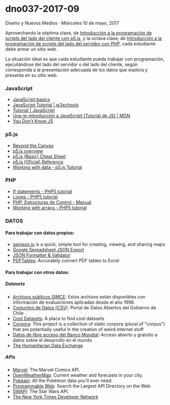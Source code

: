 # dno037-2017-09
Diseño y Nuevos Medios · Miércoles 10 de mayo, 2017

Aprovechando la séptima clase, de [Introducción a la programación de scripts del lado del cliente con p5.js](https://github.com/profesorfaco/dno037-2017-07#diseño-y-nuevos-medios), y la octava clase, de [Introducción a la programación de scripts del lado del servidor con PHP](https://github.com/profesorfaco/dno037-2017-08/#diseño-y-nuevos-medios), cada estudiante debe armar un sitio web.

La situación ideal es que cada estudiante pueda trabajar con programación, ejecutándose del lado del servidor o del lado del cliente, según corresponda a la presentación adecuada de los datos que explora y presenta en su sitio web.

### JavaScript

- [JavaScript basics](https://github.com/processing/p5.js/wiki/JavaScript-basics)
- [JavaScript Tutorial | w3schools](https://www.w3schools.com/js/default.asp)
- [Tutorial | JavaScript](https://www.javascript.com/try)
- [Una re-introducción a JavaScript (Tutorial de JS) | MDN](https://developer.mozilla.org/es/docs/Web/JavaScript/Una_re-introducci%C3%B3n_a_JavaScript)
- [You Don't Know JS](https://github.com/getify/You-Dont-Know-JS)

### p5.js

- [Beyond the Canvas](https://github.com/processing/p5.js/wiki/Beyond-the-canvas)
- [p5.js overview](https://github.com/processing/p5.js/wiki/p5.js-overview)
- [p5.js (Basic) Cheat Sheet](http://bsk.education/SE8_p5js/p5CheatSheet/)
- [p5.js (Oficial) Reference](https://p5js.org/reference/)
- [Working with data - p5.js Tutorial](https://youtu.be/rJaXOFfwGVw?list=PLRqwX-V7Uu6a-SQiI4RtIwuOrLJGnel0r)


### PHP

- [If statements - PHP5 tutorial](http://www.php5-tutorial.com/basics/if-statements/)
- [Loops - PHP5 tutorial](http://www.php5-tutorial.com/basics/loops/)
- [PHP: Estructuras de Control - Manual](http://php.net/manual/es/language.control-structures.php)
- [Working with arrays - PHP5 tutorial](http://www.php5-tutorial.com/data-types/working-with-arrays/)

### DATOS

#### Para trabajar con datos propios:

- [geojson.io](http://geojson.io/) is a quick, simple tool for creating, viewing, and sharing maps
- [Google Spreadsheet JSON Export](https://gist.github.com/pamelafox/1878143)
- [JSON Formatter & Validator](https://jsonformatter.curiousconcept.com/)
- [PDFTables](https://pdftables.com/): Accurately convert PDF tables to Excel

#### Para trabajar con otros datos:

##### Datasets

- [Archivos públicos SIMCE](http://bases-nat.agenciaeducacion.cl/): Estos archivos están disponibles con información de evaluaciones aplicadas desde el  año 1998.
- [Conjuntos de Datos (CSV)](http://datos.gob.cl/dataset?res_format=CSV&q=&sort=metadata_modified+desc): Portal de Datos Abiertos del Gobierno de Chile
- [Cool Datasets](http://cooldatasets.com/): A place to find cool datasets
- [Corpora](https://github.com/dariusk/corpora): This project is a collection of static corpora (plural of "corpus") that are potentially useful in the creation of weird internet stuff
- [Datos de libre acceso del Banco Mundial](http://datos.bancomundial.org/): Acceso abierto y gratuito a datos sobre el desarrollo en el mundo
- [The Humanitarian Data Exchange](https://data.humdata.org/group/chl)

##### APIs
- [Marvel](https://developer.marvel.com/): The Marvel Comics API.
- [OpenWeatherMap](https://openweathermap.org/current): Current weather and forecasts in your city.
- [Pokéapi](http://pokeapi.co/): All the Pokémon data you'll ever need.
- [Programmable Web](https://www.programmableweb.com/category/all/apis): Search the Largest API Directory on the Web
- [SWAPI](https://swapi.co/): The Star Wars API.
- [The New York Times Developer Network](http://developer.nytimes.com/)
